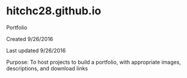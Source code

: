 # hitchc28.github.io
Portfolio

Created 9/26/2016

Last updated 9/26/2016

Purpose: To host projects to build a portfolio, with appropriate images, descriptions, and download links
